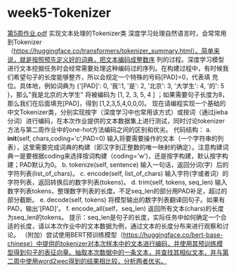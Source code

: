 # week5-Tokenizer
[第5周作业.pdf](https://github.com/BUAAxyf/week5-Tokenizer/files/9943480/5.pdf)
实现文本处理的Tokenizer类
深度学习处理自然语言时，会常常用到Tokenizer（https://huggingface.co/transformers/tokenizer_summary.html）。简单来说，就是按照预先定义好的词典，把文本编码成整数序
列的过程。深度学习模型进行文本挖掘任务时会经常需要处理这种编码过的序列。在构建过程中，有时候我们希望句子的长度能够整齐，所以会规定一个特殊的号码[PAD]=0，代表填
充位。具体地，例如词典为 {'[PAD]': 0, ‘我’:1, '是': 2, '北京': 3, '大学生': 4, '的': 5 }，那么"我是北京的大学生" 将被编码为 [1, 2, 3, 5, 4 ] ；如果需要句子长度为8，那么我们在后面填充[PAD]，得到 [1,2,3,5,4,0,0,0]。
现在请编程实现一个基础的中文Tokenizer类，分别实现按字（深度学习中也常用该方式）或按词（通过jieba分词）进行编码，在本次作业提供的文本数据集上进行测试，同时讨论tokenizer方法与第二周作业中的one-hot方法编码之间的区别和优劣。
代码结构：
a. __init__(self, chars,coding='c',PAD=0) 输入将要需要操作的文本（一个字符串的列表），这里需要完成词典的构建（即汉字到正整数的唯一映射的确定）。注意构建词典一是要根据coding来选择按词构建（coding='w')，还是按字构建，默认按字构建；PAD默认为0。
b. tokenize(self, sentence) 输入一句话，返回分词(字）后的字符列表(list_of_chars)。
c. encode(self, list_of_chars) 输入字符(字或者词）的字符列表，返回转换后的数字列表(tokens)。
d. trim(self, tokens, seq_len) 输入数字列表tokens，整理数字列表的长度。不足seq_len的部分用PAD补足，超过的部分截断。
e. decode(self, tokens) 将模型输出的数字列表翻译回句子。如果有PAD，输出'[PAD]'。
f. encode_all(self，seq_len) 返回所有文本(chars)的长度为seq_len的tokens。
提示：seq_len是句子的长度，实际任务中如何确定一个合适的长度，请以本次作业中的文本数据为例，通过文本的长度分布来进行观察和讨论。
（附加）尝试使用BERT预训练模型（https://huggingface.co/bert-base-chinese）中提供的tokenizer对本次样本中的文本进行编码，并使用其预训练模型得到句子的表征向量。抽取本次数据中的一条文本，并查找其相似文本，并与第二周中使用word2wec得到的结果相比较，分析两者优劣。
